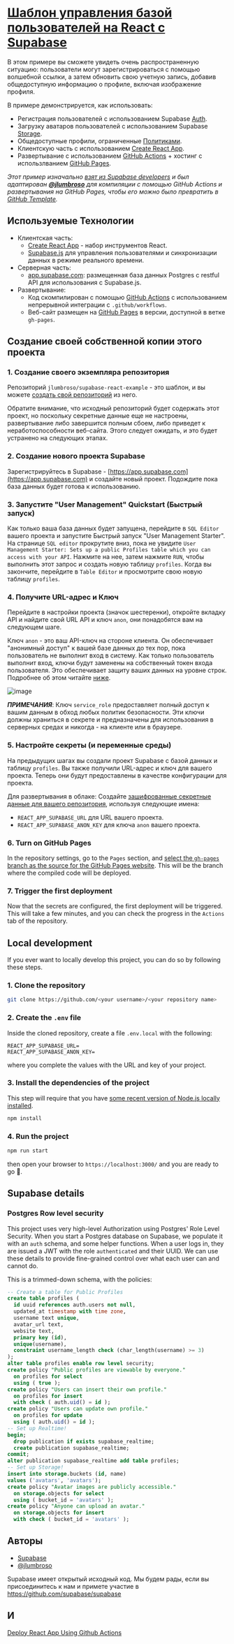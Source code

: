 # [Шаблон управления базой пользователей на React c Supabase](https://github.com/jlumbroso/supabase-react-example)

В этом примере вы сможете увидеть очень распространенную ситуацию: пользователи могут зарегистрироваться с помощью волшебной ссылки, а затем обновить свою учетную запись, добавив общедоступную информацию о профиле, включая изображение профиля.

В примере демонстрируется, как использовать:

- Регистрация пользователей с использованием Supabase [Auth](https://supabase.com/auth).
- Загрузку аватаров пользователей с использованием Supabase [Storage](https://supabase.com/storage).
- Общедоступные профили, ограниченные [Политиками](https://supabase.com/docs/guides/auth#policies).
- Клиентскую часть с использованием [Create React App](https://reactjs.org/docs/create-a-new-react-app.html).
- Развертывание с использованием [GitHub Actions](https://docs.github.com/en/actions) + хостинг с использлванием [GitHub Pages](https://pages.github.com/).

_Этот пример изначально [взят из Supabase developers](https://github.com/supabase/supabase/tree/master/examples/user-management/react-user-management) и был адаптирован [**@jlumbroso**](https://github.com/jlumbroso) для компиляции с помощью GitHub Actions и развертывания на GitHub Pages, чтобы его можно было превратить в [GitHub Template](https://docs.github.com/en/repositories/creating-and-managing-repositories/creating-a-template-repository)._

## Используемые Технологии

- Клиентская часть:
  - [Create React App](https://reactjs.org/docs/create-a-new-react-app.html) - набор инструментов React.
  - [Supabase.js](https://supabase.com/docs/library/getting-started) для управления пользователями и синхронизации данных в режиме реального времени.
- Серверная часть:
  - [app.supabase.com](https://app.supabase.com/): размещенная база данных Postgres с restful API для использования с Supabase.js.
- Развертывание:
  - Код скомпилирован с помощью [GitHub Actions](https://docs.github.com/en/actions) с использованием непрерывной интеграции с `.github/workflows`.
  - Веб-сайт размещен на [GitHub Pages](https://pages.github.com/) в версии, доступной в ветке `gh-pages`.

## Создание своей собственной копии этого проекта

### 1. Создание своего экземпляра репозитория

Репозиторий `jlumbroso/supabase-react-example` - это шаблон, и вы можете [создать свой репозиторий](https://docs.github.com/en/repositories/creating-and-managing-repositories/creating-a-repository-from-a-template) из него.

Обратите внимание, что исходный репозиторий будет содержать этот проект, но поскольку секретные данные еще не настроены, развертывание либо завершится полным сбоем, либо приведет к неработоспособности веб-сайта. Этого следует ожидать, и это будет устранено на следующих этапах.

### 2. Создание нового проекта Supabase

Зарегистрируйтесь в Supabase - [https://app.supabase.com](https://app.supabase.com) и создайте новый проект. Подождите пока база данных будет готова к использованию.

### 3. Запустите "User Management" Quickstart (Быстрый запуск)

Как только ваша база данных будет запущена, перейдите в `SQL Editor` вашего проекта и запустите Быстрый запуск "User Management Starter". На странице `SQL editor` прокрутите вниз, пока не увидите `User Management Starter: Sets up a public Profiles table which you can access with your API`. Нажмите на нее, затем нажмите `RUN`, чтобы выполнить этот запрос и создать новую таблицу `profiles`. Когда вы закончите, перейдите в `Table Editor` и просмотрите свою новую таблицу `profiles`.

### 4. Получите URL-адрес и Ключ

Перейдите в настройки проекта (значок шестеренки), откройте вкладку API и найдите свой URL API и ключ `anon`, они понадобятся вам на следующем шаге.


Ключ `anon` - это ваш API-ключ на стороне клиента. Он обеспечивает "анонимный доступ" к вашей базе данных до тех пор, пока пользователь не выполнит вход в систему. Как только пользователь выполнит вход, ключи будут заменены на собственный токен входа пользователя. Это обеспечивает защиту ваших данных на уровне строк. Подробнее об этом читайте [ниже](#postgres-row-level-security).

![image](https://user-images.githubusercontent.com/10214025/88916245-528c2680-d298-11ea-8a71-708f93e1ce4f.png)

**_ПРИМЕЧАНИЯ_**: Ключ `service_role` предоставляет полный доступ к вашим данным в обход любых политик безопасности. Эти ключи должны храниться в секрете и предназначены для использования в серверных средах и никогда - на клиенте или в браузере.

### 5. Настройте секреты (и переменные среды)

На предыдущих шагах вы создали проект Supabase с базой данных и таблицу `profiles`. Вы также получили URL-адрес и ключ для вашего проекта. Теперь они будут предоставлены в качестве конфигурации для проекта.

Для развертывания в облаке: Создайте [зашифрованные секретные данные для вашего репозитория](https://docs.github.com/en/actions/security-guides/encrypted-secrets#creating-encrypted-secrets-for-a-repository), используя следующие имена:

- `REACT_APP_SUPABASE_URL` для URL вашего проекта.
- `REACT_APP_SUPABASE_ANON_KEY` для ключа `anon` вашего проекта.

### 6. Turn on GitHub Pages

In the repository settings, go to the `Pages` section, and [select the `gh-pages` branch as the source for the GitHub Pages website](https://docs.github.com/en/pages/getting-started-with-github-pages/configuring-a-publishing-source-for-your-github-pages-site#publishing-from-a-branch). This will be the branch where the compiled code will be deployed.

### 7. Trigger the first deployment

Now that the secrets are configured, the first deployment will be triggered. This will take a few minutes, and you can check the progress in the `Actions` tab of the repository.

## Local development

If you ever want to locally develop this project, you can do so by following these steps.

### 1. Clone the repository

```bash
git clone https://github.com/<your username>/<your repository name>
```

### 2. Create the `.env` file

Inside the cloned repository, create a file `.env.local` with the following:

```
REACT_APP_SUPABASE_URL=
REACT_APP_SUPABASE_ANON_KEY=
```

where you complete the values with the URL and key of your project.

### 3. Install the dependencies of the project

This step will require that you have [some recent version of Node.js locally installed](https://nodejs.org/en/).

```bash
npm install
```

### 4. Run the project

```bash
npm run start
```

then open your browser to `https://localhost:3000/` and you are ready to go 🚀.

## Supabase details

### Postgres Row level security

This project uses very high-level Authorization using Postgres' Role Level Security.
When you start a Postgres database on Supabase, we populate it with an `auth` schema, and some helper functions.
When a user logs in, they are issued a JWT with the role `authenticated` and their UUID.
We can use these details to provide fine-grained control over what each user can and cannot do.

This is a trimmed-down schema, with the policies:

```sql
-- Create a table for Public Profiles
create table profiles (
  id uuid references auth.users not null,
  updated_at timestamp with time zone,
  username text unique,
  avatar_url text,
  website text,
  primary key (id),
  unique(username),
  constraint username_length check (char_length(username) >= 3)
);
alter table profiles enable row level security;
create policy "Public profiles are viewable by everyone."
  on profiles for select
  using ( true );
create policy "Users can insert their own profile."
  on profiles for insert
  with check ( auth.uid() = id );
create policy "Users can update own profile."
  on profiles for update
  using ( auth.uid() = id );
-- Set up Realtime!
begin;
  drop publication if exists supabase_realtime;
  create publication supabase_realtime;
commit;
alter publication supabase_realtime add table profiles;
-- Set up Storage!
insert into storage.buckets (id, name)
values ('avatars', 'avatars');
create policy "Avatar images are publicly accessible."
  on storage.objects for select
  using ( bucket_id = 'avatars' );
create policy "Anyone can upload an avatar."
  on storage.objects for insert
  with check ( bucket_id = 'avatars' );
```

## Авторы

- [Supabase](https://supabase.com)
- [@jlumbroso](https://www.github.com/jlumbroso)

Supabase имеет открытый исходный код. Мы будем рады, если вы присоединитесь к нам и примете участие в https://github.com/supabase/supabase

## И
[Deploy React App Using Github Actions](https://dev.to/achukka/deploy-react-app-using-github-actions-157d)
